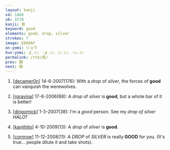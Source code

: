 ```yaml
---
layout: kanji
v4: 1468
v6: 1578
kanji: 良
keyword: good
elements: good, drop, silver
strokes: 7
image: E889AF
on-yomi: リョウ
kun-yomi: よ.い、-よ.い、い.い、-い.い
permalink: /rtk/良/
prev: 眼
next: 朗
---
```


1) [<a href="http://kanji.koohii.com/profile/decamer0n">decamer0n</a>] 14-6-2007(176): With a <em>drop</em> of <em>silver</em>, the forces of<strong> good</strong> can vanquish the werewolves.

2) [<a href="http://kanji.koohii.com/profile/rgravina">rgravina</a>] 17-6-2006(88): A <em>drop</em> of <em>silver</em> is<strong> good</strong>, but a whole bar of it is better!

3) [<a href="http://kanji.koohii.com/profile/dingomick">dingomick</a>] 1-3-2007(38): I&#039;m a <em>good</em> person. See my <em>drop of silver HALO</em>?

4) [<a href="http://kanji.koohii.com/profile/kanjihito">kanjihito</a>] 4-10-2009(13): A <em>drop</em> of <em>silver</em> is<strong> good</strong>.

5) [<a href="http://kanji.koohii.com/profile/cornrow">cornrow</a>] 11-12-2008(11): A <em>DROP</em> of <em>SILVER</em> is really<strong> GOOD</strong> for you. (It&#039;s true... people dilute it and take shots).

